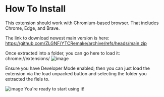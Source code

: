 # **How To Install**

This extension should work with Chromium-based browser. That includes Chrome, Edge, and Brave.

The link to download newest main version is here: https://github.com/ZLGNF/YTCRemake/archive/refs/heads/main.zip

Once extracted into a folder, you can go here to load it: chrome://extensions/
![image](https://github.com/user-attachments/assets/0cb1ce0c-a25b-4d56-8865-35e5c1205a3b)

Ensure you have Developer Mode enabled; then you can just load the extension via the load unpacked button and selecting the folder you extracted the fiels to.

![image](https://github.com/user-attachments/assets/d0ccea3f-be97-41ce-ba5a-93ef3d8cd193)
You're ready to start using it!
